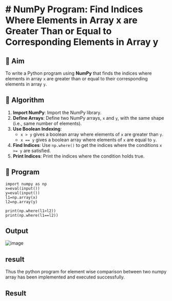# # NumPy Program: Find Indices Where Elements in Array x are Greater Than or Equal to Corresponding Elements in Array y

## 🎯 Aim
To write a Python program using **NumPy** that finds the indices where elements in array `x` are greater than or equal to their corresponding elements in array `y`.

## 🧠 Algorithm
1. **Import NumPy**: Import the NumPy library.
2. **Define Arrays**: Define two NumPy arrays, `x` and `y`, with the same shape (i.e., same number of elements).
3. **Use Boolean Indexing**: 
   - `x > y` gives a boolean array where elements of `x` are greater than `y`.
   - `x == y` gives a boolean array where elements of `x` are equal to `y`.
4. **Find Indices**: Use `np.where()` to get the indices where the conditions `x >= y` are satisfied.
5. **Print Indices**: Print the indices where the condition holds true.

## 🧾 Program
```
import numpy as np
x=eval(input())
y=eval(input())
l1=np.array(x)
l2=np.array(y)

print(np.where(l1>l2))
print(np.where(l1==l2))
```


## Output
![image](https://github.com/user-attachments/assets/e130c95f-b086-45c1-8d5b-7afd9fbb39c5)
## result
Thus the python program for element wise comparison between two numpy array has been
implemented and executed successfully.
## Result
